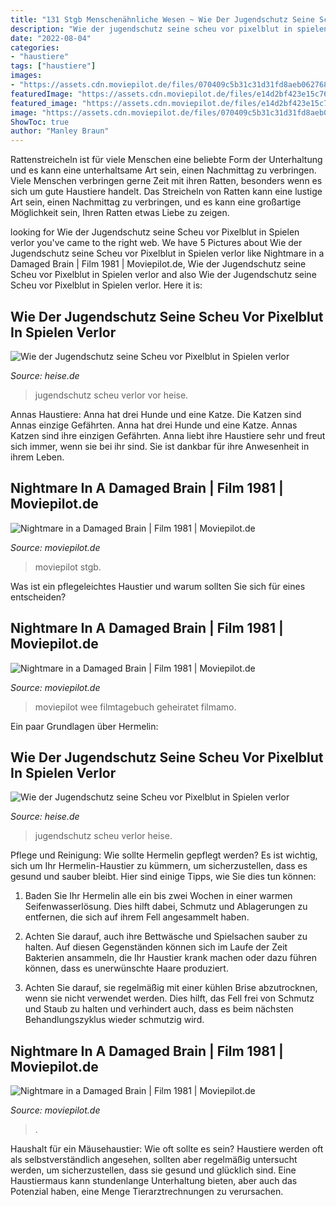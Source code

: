 ```yaml
---
title: "131 Stgb Menschenähnliche Wesen ~ Wie Der Jugendschutz Seine Scheu Vor Pixelblut In Spielen Verlor"
description: "Wie der jugendschutz seine scheu vor pixelblut in spielen verlor"
date: "2022-08-04"
categories:
- "haustiere"
tags: ["haustiere"]
images:
- "https://assets.cdn.moviepilot.de/files/070409c5b31c31d31fd8aeb06276826000b9ed6cec5a2b281c7c1059aaac/fill/94/135/sl.jpg"
featuredImage: "https://assets.cdn.moviepilot.de/files/e14d2bf423e15c769c6e770a333a0e527f9904bc8d72ca805444c58199c4/fill/188/270/pee.jpg"
featured_image: "https://assets.cdn.moviepilot.de/files/e14d2bf423e15c769c6e770a333a0e527f9904bc8d72ca805444c58199c4/fill/188/270/pee.jpg"
image: "https://assets.cdn.moviepilot.de/files/070409c5b31c31d31fd8aeb06276826000b9ed6cec5a2b281c7c1059aaac/fill/94/135/sl.jpg"
ShowToc: true
author: "Manley Braun"
---
```



Rattenstreicheln ist für viele Menschen eine beliebte Form der Unterhaltung und es kann eine unterhaltsame Art sein, einen Nachmittag zu verbringen.
Viele Menschen verbringen gerne Zeit mit ihren Ratten, besonders wenn es sich um gute Haustiere handelt. Das Streicheln von Ratten kann eine lustige Art sein, einen Nachmittag zu verbringen, und es kann eine großartige Möglichkeit sein, Ihren Ratten etwas Liebe zu zeigen.

	

		
looking for Wie der Jugendschutz seine Scheu vor Pixelblut in Spielen verlor you've came to the right web. We have 5 Pictures about Wie der Jugendschutz seine Scheu vor Pixelblut in Spielen verlor like Nightmare in a Damaged Brain | Film 1981 | Moviepilot.de, Wie der Jugendschutz seine Scheu vor Pixelblut in Spielen verlor and also Wie der Jugendschutz seine Scheu vor Pixelblut in Spielen verlor. Here it is:
		
    
## Wie Der Jugendschutz Seine Scheu Vor Pixelblut In Spielen Verlor

<img loading=lazy src="https://heise.cloudimg.io/width/1008/q30.png-lossy-30.webp-lossy-30.foil1/_www-heise-de_/imgs/18/2/5/6/0/0/9/0/jugendschutz-spiele-8392c7809cfc7361.jpeg" onerror="this.onerror=null;this.src='https://tse3.mm.bing.net/th?id=OIP.VwoCm0JgrH8vB0-QieM8KgHaEK&amp;pid=15.1';" alt="Wie der Jugendschutz seine Scheu vor Pixelblut in Spielen verlor">

_Source: heise.de_

>jugendschutz scheu verlor vor heise. 

	

Annas Haustiere: Anna hat drei Hunde und eine Katze. Die Katzen sind Annas einzige Gefährten.
Anna hat drei Hunde und eine Katze. Annas Katzen sind ihre einzigen Gefährten. Anna liebt ihre Haustiere sehr und freut sich immer, wenn sie bei ihr sind. Sie ist dankbar für ihre Anwesenheit in ihrem Leben.

    
## Nightmare In A Damaged Brain | Film 1981 | Moviepilot.de

<img loading=lazy src="https://assets.cdn.moviepilot.de/files/070409c5b31c31d31fd8aeb06276826000b9ed6cec5a2b281c7c1059aaac/fill/94/135/sl.jpg" onerror="this.onerror=null;this.src='https://tse4.mm.bing.net/th?id=OIP.eOVCQYeT907xJt_fMYJt2wAAAA&amp;pid=15.1';" alt="Nightmare in a Damaged Brain | Film 1981 | Moviepilot.de">

_Source: moviepilot.de_

>moviepilot stgb. 

	

Was ist ein pflegeleichtes Haustier und warum sollten Sie sich für eines entscheiden?

    
## Nightmare In A Damaged Brain | Film 1981 | Moviepilot.de

<img loading=lazy src="https://assets.cdn.moviepilot.de/files/e14d2bf423e15c769c6e770a333a0e527f9904bc8d72ca805444c58199c4/fill/188/270/pee.jpg" onerror="this.onerror=null;this.src='https://tse1.mm.bing.net/th?id=OIP.r45yKfGpnl7lSpkuv5MqWwAAAA&amp;pid=15.1';" alt="Nightmare in a Damaged Brain | Film 1981 | Moviepilot.de">

_Source: moviepilot.de_

>moviepilot wee filmtagebuch geheiratet filmamo. 

	

Ein paar Grundlagen über Hermelin:

    
## Wie Der Jugendschutz Seine Scheu Vor Pixelblut In Spielen Verlor

<img loading=lazy src="https://heise.cloudimg.io/width/696/q50.png-lossy-50.webp-lossy-50.foil1/_www-heise-de_/imgs/18/2/5/6/0/0/9/0/jugendschutz-spiele-8392c7809cfc7361.jpeg" onerror="this.onerror=null;this.src='https://tse4.mm.bing.net/th?id=OIP.AGdUDNn6naZ6-yi2Yxo_vgHaEK&amp;pid=15.1';" alt="Wie der Jugendschutz seine Scheu vor Pixelblut in Spielen verlor">

_Source: heise.de_

>jugendschutz scheu verlor heise. 

	

Pflege und Reinigung: Wie sollte Hermelin gepflegt werden?
Es ist wichtig, sich um Ihr Hermelin-Haustier zu kümmern, um sicherzustellen, dass es gesund und sauber bleibt. Hier sind einige Tipps, wie Sie dies tun können:
1. Baden Sie Ihr Hermelin alle ein bis zwei Wochen in einer warmen Seifenwasserlösung. Dies hilft dabei, Schmutz und Ablagerungen zu entfernen, die sich auf ihrem Fell angesammelt haben.

2. Achten Sie darauf, auch ihre Bettwäsche und Spielsachen sauber zu halten. Auf diesen Gegenständen können sich im Laufe der Zeit Bakterien ansammeln, die Ihr Haustier krank machen oder dazu führen können, dass es unerwünschte Haare produziert.

3. Achten Sie darauf, sie regelmäßig mit einer kühlen Brise abzutrocknen, wenn sie nicht verwendet werden. Dies hilft, das Fell frei von Schmutz und Staub zu halten und verhindert auch, dass es beim nächsten Behandlungszyklus wieder schmutzig wird.

    
## Nightmare In A Damaged Brain | Film 1981 | Moviepilot.de

<img loading=lazy src="https://assets.cdn.moviepilot.de/files/8e75c781cf43b7c4697d708e9b2e4d1a49a7530b45548289f9b840a32210/fill/314/450/14787.jpeg" onerror="this.onerror=null;this.src='https://tse1.mm.bing.net/th?id=OIP.P3H5NS8FVZ-pp--cgVsXFAAAAA&amp;pid=15.1';" alt="Nightmare in a Damaged Brain | Film 1981 | Moviepilot.de">

_Source: moviepilot.de_

>. 

	

Haushalt für ein Mäusehaustier: Wie oft sollte es sein?
Haustiere werden oft als selbstverständlich angesehen, sollten aber regelmäßig untersucht werden, um sicherzustellen, dass sie gesund und glücklich sind. Eine Haustiermaus kann stundenlange Unterhaltung bieten, aber auch das Potenzial haben, eine Menge Tierarztrechnungen zu verursachen.

